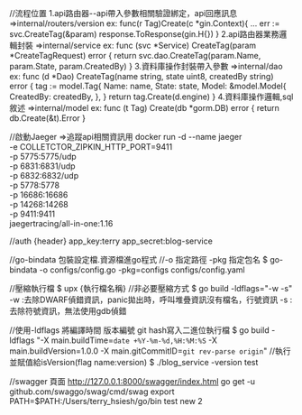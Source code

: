 //流程位置
1.api路由器--api帶入參數相關驗證綁定，api回應訊息
=>internal/routers/version
ex:
func(r Tag)Create(c *gin.Context){
    ...
    err := svc.CreateTag(&param)
    response.ToResponse(gin.H{})
}
2.api路由器業務邏輯封裝
=>internal/service
ex:
func (svc *Service) CreateTag(param *CreateTagRequest) error {
	return svc.dao.CreateTag(param.Name, param.State, param.CreatedBy)
}
3.資料庫操作封裝帶入參數
=>internal/dao
ex:
func (d *Dao) CreateTag(name string, state uint8, createdBy string) error {
	tag := model.Tag{
		Name:  name,
		State: state,
		Model: &model.Model{
			CreatedBy: createdBy,
		},
	}
	return tag.Create(d.engine)
}
4.資料庫操作邏輯,sql敘述
=>internal/model
ex:
func (t Tag) Create(db *gorm.DB) error {
	return db.Create(&t).Error
}



//啟動Jaeger =>追蹤api相關資訊用
docker run -d --name jaeger \
-e COLLETCTOR_ZIPKIN_HTTP_PORT=9411 \
-p 5775:5775/udp \
-p 6831:6831/udp \
-p 6832:6832/udp \
-p 5778:5778 \
-p 16686:16686 \
-p 14268:14268 \
-p 9411:9411 \
jaegertracing/all-in-one:1.16

//auth 
{header}
app_key:terry
app_secret:blog-service

//go-bindata 包裝設定檔.資源檔進go程式
//-o 指定路徑 -pkg 指定包名
$ go-bindata -o configs/config.go -pkg=configs configs/config.yaml

//壓縮執行檔
$ upx {執行檔名稱}
//非必要壓縮方式
$ go build -ldflags="-w -s"
-w :去除DWARF偵錯資訊，panic拋出時，呼叫堆疊資訊沒有檔名，行號資訊
-s :去除符號資訊，無法使用gdb偵錯

//使用-ldflags 將編譯時間 版本編號 git hash寫入二進位執行檔
$ go build -ldflags "-X main.buildTime=`date +%Y-%m-%d,%H:%M:%S` -X main.buildVersion=1.0.0 -X main.gitCommitID=`git rev-parse origin`"
//執行 並賦值給isVersion(flag name:version)
$ ./blog_service -version test

//swagger 頁面
http://127.0.0.1:8000/swagger/index.html
go get -u github.com/swaggo/swag/cmd/swag
export PATH=$PATH:/Users/terry_hsiesh/go/bin
test
new 2
